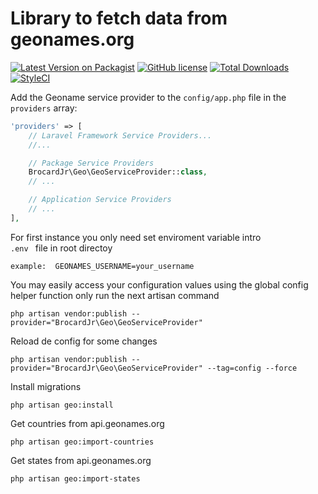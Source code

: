 # Library to fetch data from geonames.org

[![Latest Version on Packagist](https://img.shields.io/packagist/v/brocard/geolocation.svg?style=flat-square)](https://packagist.org/packages/brocard/geolocation)
[![GitHub license](https://img.shields.io/badge/license-MIT-blue.svg?style=flat-square)](https://raw.githubusercontent.com/brocard/geonames/master/LICENSE.md)
[![Total Downloads](https://img.shields.io/packagist/dt/brocard/geolocation.svg?style=flat-square)](https://packagist.org/packages/brocard/geolocation)
[![StyleCI](https://styleci.io/repos/30606575/shield?branch=master)](https://styleci.io/repos/30606575)

Add the Geoname service provider to the <code>config/app.php</code> file in the <code>providers</code> array:

```php
'providers' => [
    // Laravel Framework Service Providers...
    //...

    // Package Service Providers
    BrocardJr\Geo\GeoServiceProvider::class,
    // ...

    // Application Service Providers
    // ...
],
```

For first instance you only need set enviroment variable intro <code> .env </code> file in root directoy
```
example:  GEONAMES_USERNAME=your_username
```

You may easily access your configuration values using the global config helper function only run the next artisan command
```
php artisan vendor:publish --provider="BrocardJr\Geo\GeoServiceProvider"
```

Reload de config for some changes
```
php artisan vendor:publish --provider="BrocardJr\Geo\GeoServiceProvider" --tag=config --force
```

Install migrations
```
php artisan geo:install
```

Get countries from api.geonames.org
```
php artisan geo:import-countries
```

Get states from api.geonames.org
```
php artisan geo:import-states
```
